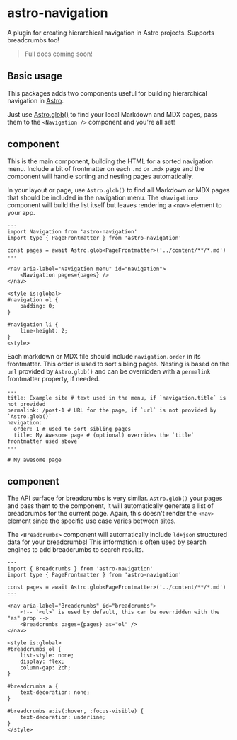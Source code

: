 # astro-navigation

A plugin for creating hierarchical navigation in Astro projects. Supports breadcrumbs too!

> Full docs coming soon!

## Basic usage

This packages adds two components useful for building hierarchical navigation in [Astro](https://astro.build).

Just use [Astro.glob()](https://docs.astro.build/en/reference/api-reference/#astroglob) to find your local Markdown and MDX pages, pass them to the `<Navigation />` component and you're all set!

## <Navigation /> component

This is the main component, building the HTML for a sorted navigation menu. Include a bit of frontmatter on each `.md` or `.mdx` page and the component will handle sorting and nesting pages automatically.

In your layout or page, use `Astro.glob()` to find all Markdown or MDX pages that should be included in the navigation menu. The `<Navigation>` component will build the list itself but leaves rendering a `<nav>` element to your app.

```
---
import Navigation from 'astro-navigation'
import type { PageFrontmatter } from 'astro-navigation'

const pages = await Astro.glob<PageFrontmatter>('../content/**/*.md')
---

<nav aria-label="Navigation menu" id="navigation">
    <Navigation pages={pages} />
</nav>

<style is:global>
#navigation ol {
    padding: 0;
}

#navigation li {
    line-height: 2;
}
<style>
```

Each markdown or MDX file should include `navigation.order` in its frontmatter. This order is used to sort sibling pages. Nesting is based on the `url` provided by `Astro.glob()` and can be overridden with a `permalink` frontmatter property, if needed.

```
---
title: Example site # text used in the menu, if `navigation.title` is not provided
permalink: /post-1 # URL for the page, if `url` is not provided by `Astro.glob()`
navigation:
  order: 1 # used to sort sibling pages
  title: My Awesome page # (optional) overrides the `title` frontmatter used above
---

# My awesome page
```

## <Breadcrumbs> component

The API surface for breadcrumbs is very similar. `Astro.glob()` your pages and pass them to the component, it will automatically generate a list of breadcrumbs for the current page. Again, this doesn't render the `<nav>` element since the specific use case varies between sites.

The `<Breadcrumbs>` component will automatically include `ld+json` structured data for your breadcrumbs! This information is often used by search engines to add breadcrumbs to search results.

```
---
import { Breadcrumbs } from 'astro-navigation'
import type { PageFrontmatter } from 'astro-navigation'

const pages = await Astro.glob<PageFrontmatter>('../content/**/*.md')
---

<nav aria-label="Breadcrumbs" id="breadcrumbs">
    <!-- `<ul>` is used by default, this can be overridden with the "as" prop -->
    <Breadcrumbs pages={pages} as="ol" />
</nav>

<style is:global>
#breadcrumbs ol {
    list-style: none;
    display: flex;
    column-gap: 2ch;
}

#breadcrumbs a {
    text-decoration: none;
}

#breadcrumbs a:is(:hover, :focus-visible) {
    text-decoration: underline;
}
</style>
```
